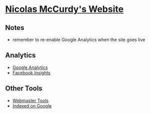 # [Nicolas McCurdy's Website](http://thenickperson.github.io/)

## Notes
- remember to re-enable Google Analytics when the site goes live

## Analytics
- [Google Analytics](https://www.google.com/analytics)
- [Facebook Insights](https://www.facebook.com/insights)

## Other Tools
- [Webmaster Tools](https://www.google.com/webmasters/tools)
- [Indexed on Google](http://www.google.com/search?q=site%3Athenickperson.com)
